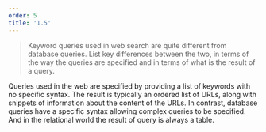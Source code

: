 ```yaml
---
order: 5
title: '1.5'
---
```

> Keyword queries used in web search are quite different from database queries. 
> List key differences between the two, in terms of the way the queries are 
> specified and in terms of what is the result of a query. 

Queries used in the web are specified by providing a list of keywords with no
specific syntax. The result is typically an ordered list of URLs, along with snippets
of information about the content of the URLs. In contrast, database queries have 
a specific syntax allowing complex queries to be specified. And in the relational
world the result of query is always a table. 